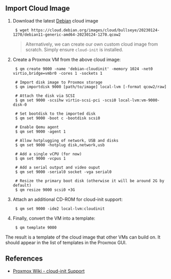 ## Import Cloud Image

1. Download the latest [Debian](https://cloud.debian.org/images/cloud/) cloud image

        $ wget https://cloud.debian.org/images/cloud/bullseye/20230124-1270/debian11-generic-amd64-20230124-1270.qcow2

    >Alternatively, we can create our own custom cloud image from scratch. Simply
    >ensure `cloud-init` is installed.

2. Create a Proxmox VM from the above cloud image:

        $ qm create 9000 -name 'debian-cloudinit' -memory 1024 -net0 virtio,bridge=vmbr0 -cores 1 -sockets 1

        # Import disk image to Proxmox storage
        $ qm importdisk 9000 [path/to/image] local-lvm [-format qcow2/raw]

        # Attach the disk via SCSI
        $ qm set 9000 -scsihw virtio-scsi-pci -scsi0 local-lvm:vm-9000-disk-0

        # Set bootdisk to the imported disk
        $ qm set 9000 -boot c -bootdisk scsi0

        # Enable Qemu agent
        $ qm set 9000 -agent 1

        # Allow hotplugging of network, USB and disks
        $ qm set 9000 -hotplug disk,network,usb

        # Add a single vCPU (for now)
        $ qm set 9000 -vcpus 1

        # Add a serial output and video ouput
        $ qm set 9000 -serial0 socket -vga serial0

        # Resize the primary boot disk (otherwise it will be around 2G by default)
        $ qm resize 9000 scsi0 +3G

3. Attach an additional CD-ROM for cloud-init support:

        $ qm set 9000 -ide2 local-lvm:cloudinit

4. Finally, convert the VM into a template:

        $ qm template 9000

The result is a template of the cloud image that other VMs can build on. It
should appear in the list of templates in the Proxmox GUI.

## References
- [Proxmox Wiki - cloud-init Support](https://pve.proxmox.com/wiki/Cloud-Init_Support)
